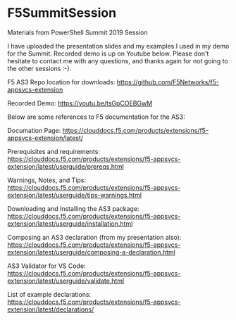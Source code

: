 # F5SummitSession
Materials from PowerShell Summit 2019 Session

I have uploaded the presentation slides and my examples I used in my demo for the Summit.  Recorded demo is up on Youtube below.  Please don't hesitate to contact me with any questions, and thanks again for not going to the other sessions :-).

F5 AS3 Repo location for downloads:
https://github.com/F5Networks/f5-appsvcs-extension

Recorded Demo:
https://youtu.be/tsGpCOEBGwM

Below are some references to F5 documentation for the AS3:

Documation Page:
https://clouddocs.f5.com/products/extensions/f5-appsvcs-extension/latest/

Prerequisites and requirements:
https://clouddocs.f5.com/products/extensions/f5-appsvcs-extension/latest/userguide/prereqs.html

Warnings, Notes, and Tips:
https://clouddocs.f5.com/products/extensions/f5-appsvcs-extension/latest/userguide/tips-warnings.html

Downloading and Installing the AS3 package:
https://clouddocs.f5.com/products/extensions/f5-appsvcs-extension/latest/userguide/installation.html

Composing an AS3 declaration (from my presentation also):
https://clouddocs.f5.com/products/extensions/f5-appsvcs-extension/latest/userguide/composing-a-declaration.html

AS3 Validator for VS Code:
https://clouddocs.f5.com/products/extensions/f5-appsvcs-extension/latest/userguide/validate.html

List of example declarations:
https://clouddocs.f5.com/products/extensions/f5-appsvcs-extension/latest/declarations/
